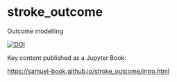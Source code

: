 # stroke_outcome
Outcome modelling

[![DOI](https://zenodo.org/badge/494435010.svg)](https://zenodo.org/badge/latestdoi/494435010)

Key content published as a Jupyter Book:

https://samuel-book.github.io/stroke_outcome/intro.html


